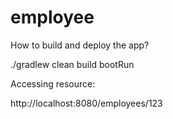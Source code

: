 # employee

How to build and deploy the app?

./gradlew clean build bootRun

Accessing resource:

http://localhost:8080/employees/123
